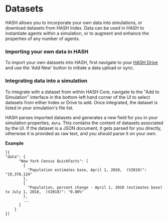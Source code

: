 # Datasets

HASH allows you to incorporate your own data into simulations, or download datasets from HASH Index. Data can be used in HASH to instantiate agents within a simulation, or to augment and enhance the properties of any number of agents.

### Importing your own data in HASH

To import your own datasets into HASH, first navigate to your [HASH Drive](https://hash.ai/drive) and use the 'Add New' button to initiate a data upload or sync.

### Integrating data into a simulation

To integrate with a dataset from within HASH Core, navigate to the "Add to Simulation" interface in the bottom-left hand corner of the UI to select datasets from either Index or Drive to add. Once integrated, the dataset is listed in your simulation's file list.

HASH parses imported datasets and generates a new field for you in your simulation properties, `data`. This contains the content of datasets associated by the UI. If the dataset is a JSON document, it gets parsed for you directly, otherwise it is provided as raw text, and you should parse it on your own.

**Example**

```text
[{
"data": {
      "New York Census QuickFacts": [
        {
          "Population estimates base, April 1, 2010,  (V2018)": "19,378,124"
        },
        {
          "Population, percent change - April 1, 2010 (estimates base) to July 1, 2018,  (V2018)": "0.80%"
        },
        ...
      ]
    }
}]
```

